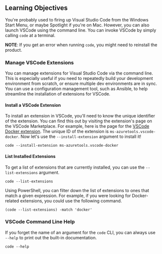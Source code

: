 ## Learning Objectives

You're probably used to firing up Visual Studio Code from the Windows Start Menu, or maybe Spotlight if you're on Mac.
However, you can also launch VSCode using the command line.
You can invoke VSCode by simply calling `code` at a terminal.

**NOTE**: If you get an error when running `code`, you might need to reinstall the product.

### Manage VSCode Extensions

You can manage extensions for Visual Studio Code via the command line.
This is especially useful if you need to repeatedly build your development environment from scratch, or ensure multiple dev environments are in sync.
You can use a configuration management tool, such as Ansible, to help streamline the installation of extensions for VSCode.

#### Install a VSCode Extension

To install an extension in VSCode, you'll need to know the unique identifier of the extension. 
You can find this out by visiting the extension's page on the VSCode Marketplace.
For example, here is the page for the [VSCode Docker extension](https://marketplace.visualstudio.com/items?itemName=ms-azuretools.vscode-docker).
The unique ID of the extension is `ms-azuretools.vscode-docker`.
Now let's use the `--install-extension` argument to install it!

```
code --install-extension ms-azuretools.vscode-docker
```

#### List Installed Extensions

To get a list of extensions that are currently installed, you can use the `--list-extensions` argument.

```
code --list-extensions
```

Using PowerShell, you can filter down the list of extensions to ones that match a given expression.
For example, if you were looking for Docker-related extensions, you could use the following command.

```
(code --list-extensions) -match 'docker'
```

### VSCode Command Line Help

If you forget the name of an argument for the `code` CLI, you can always use `--help` to print out the built-in documentation.

```
code --help
```